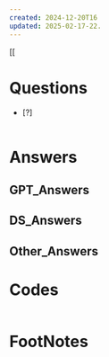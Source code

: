 ```yaml
---
created: 2024-12-20T16
updated: 2025-02-17-22.
---
```

[[

# Questions

- [?] 

```python

```

# Answers

## GPT_Answers


## DS_Answers


## Other_Answers


# Codes

```python

```


# FootNotes
